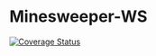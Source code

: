 # Minesweeper-WS

[![Coverage Status](https://coveralls.io/repos/github/NiklasSchafran/Minesweeper-WS/badge.svg?branch=main)](https://coveralls.io/github/NiklasSchafran/Minesweeper-WS?branch=main)